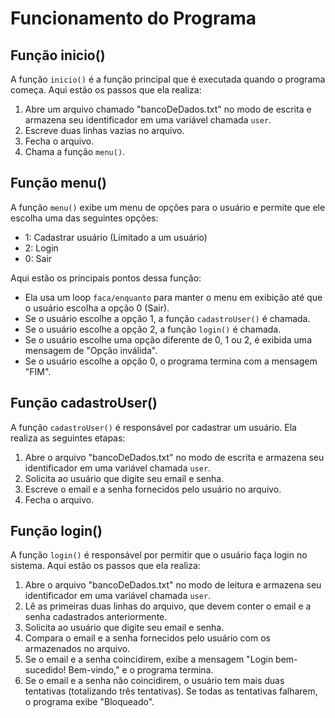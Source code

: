 # Funcionamento do Programa

## Função inicio()

A função `inicio()` é a função principal que é executada quando o programa começa. Aqui estão os passos que ela realiza:

1. Abre um arquivo chamado "bancoDeDados.txt" no modo de escrita e armazena seu identificador em uma variável chamada `user`.
2. Escreve duas linhas vazias no arquivo.
3. Fecha o arquivo.
4. Chama a função `menu()`.

## Função menu()

A função `menu()` exibe um menu de opções para o usuário e permite que ele escolha uma das seguintes opções:

- 1: Cadastrar usuário (Limitado a um usuário)
- 2: Login
- 0: Sair

Aqui estão os principais pontos dessa função:

- Ela usa um loop `faca/enquanto` para manter o menu em exibição até que o usuário escolha a opção 0 (Sair).
- Se o usuário escolhe a opção 1, a função `cadastroUser()` é chamada.
- Se o usuário escolhe a opção 2, a função `login()` é chamada.
- Se o usuário escolhe uma opção diferente de 0, 1 ou 2, é exibida uma mensagem de "Opção inválida".
- Se o usuário escolhe a opção 0, o programa termina com a mensagem "FIM".

## Função cadastroUser()

A função `cadastroUser()` é responsável por cadastrar um usuário. Ela realiza as seguintes etapas:

1. Abre o arquivo "bancoDeDados.txt" no modo de escrita e armazena seu identificador em uma variável chamada `user`.
2. Solicita ao usuário que digite seu email e senha.
3. Escreve o email e a senha fornecidos pelo usuário no arquivo.
4. Fecha o arquivo.

## Função login()

A função `login()` é responsável por permitir que o usuário faça login no sistema. Aqui estão os passos que ela realiza:

1. Abre o arquivo "bancoDeDados.txt" no modo de leitura e armazena seu identificador em uma variável chamada `user`.
2. Lê as primeiras duas linhas do arquivo, que devem conter o email e a senha cadastrados anteriormente.
3. Solicita ao usuário que digite seu email e senha.
4. Compara o email e a senha fornecidos pelo usuário com os armazenados no arquivo.
5. Se o email e a senha coincidirem, exibe a mensagem "Login bem-sucedido! Bem-vindo," e o programa termina.
6. Se o email e a senha não coincidirem, o usuário tem mais duas tentativas (totalizando três tentativas). Se todas as tentativas falharem, o programa exibe "Bloqueado".
